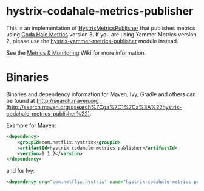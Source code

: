 # hystrix-codahale-metrics-publisher

This is an implementation of [HystrixMetricsPublisher](http://netflix.github.com/Hystrix/javadoc/index.html?com/netflix/hystrix/strategy/metrics/HystrixMetricsPublisher.html) that publishes metrics using [Coda Hale Metrics](http://metrics.codahale.com) version 3. If you are using Yammer Metrics version 2, please use the [hystrix-yammer-metrics-publisher](../hystrix-yammer-metrics-publisher) module instead.

See the [Metrics & Monitoring](https://github.com/Netflix/Hystrix/wiki/Metrics-and-Monitoring) Wiki for more information.

# Binaries

Binaries and dependency information for Maven, Ivy, Gradle and others can be found at [http://search.maven.org](http://search.maven.org/#search%7Cga%7C1%7Ca%3A%22hystrix-codahale-metrics-publisher%22).

Example for Maven:

```xml
<dependency>
    <groupId>com.netflix.hystrix</groupId>
    <artifactId>hystrix-codahale-metrics-publisher</artifactId>
    <version>1.1.2</version>
</dependency>
```

and for Ivy:

```xml
<dependency org="com.netflix.hystrix" name="hystrix-codahale-metrics-publisher" rev="1.1.2" />
```